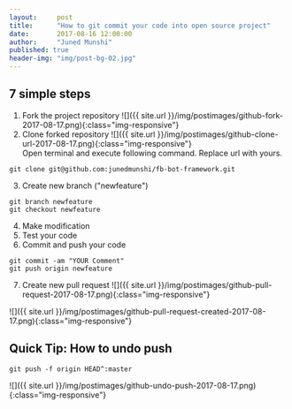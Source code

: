 ```yaml
---
layout:     post
title:      "How to git commit your code into open source project"
date:       2017-08-16 12:00:00
author:     "Juned Munshi"
published: true
header-img: "img/post-bg-02.jpg"
---
```

## 7 simple steps
1. Fork the project repository
 ![]({{ site.url }}/img/postimages/github-fork-2017-08-17.png){:class="img-responsive"}
2. Clone forked repository
 ![]({{ site.url }}/img/postimages/github-clone-url-2017-08-17.png){:class="img-responsive"} <br>
Open terminal and execute following command. Replace url with yours.  
```
git clone git@github.com:junedmunshi/fb-bot-framework.git
```
3. Create new branch ("newfeature")
```
git branch newfeature
git checkout newfeature
```
4. Make modification
5. Test your code
6. Commit and push your code
```
git commit -am "YOUR Comment"
git push origin newfeature
```
7. Create new pull request
![]({{ site.url }}/img/postimages/github-pull-request-2017-08-17.png){:class="img-responsive"}

![]({{ site.url }}/img/postimages/github-pull-request-created-2017-08-17.png){:class="img-responsive"}


## Quick Tip: How to undo push
```
git push -f origin HEAD^:master
```
![]({{ site.url }}/img/postimages/github-undo-push-2017-08-17.png){:class="img-responsive"}
